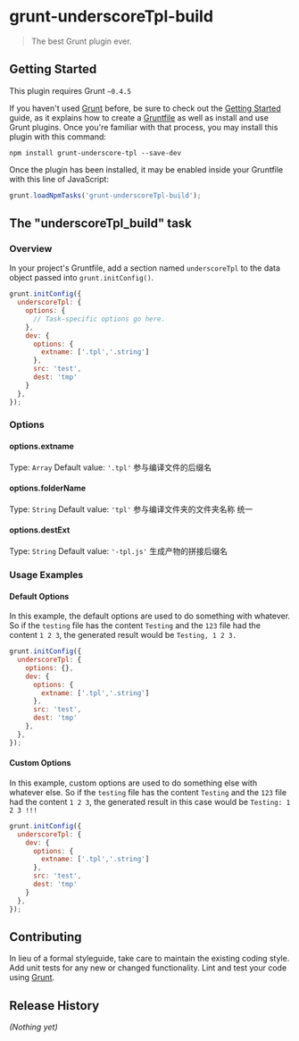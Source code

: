 # grunt-underscoreTpl-build

> The best Grunt plugin ever.

## Getting Started
This plugin requires Grunt `~0.4.5`

If you haven't used [Grunt](http://gruntjs.com/) before, be sure to check out the [Getting Started](http://gruntjs.com/getting-started) guide, as it explains how to create a [Gruntfile](http://gruntjs.com/sample-gruntfile) as well as install and use Grunt plugins. Once you're familiar with that process, you may install this plugin with this command:

```shell
npm install grunt-underscore-tpl --save-dev
```

Once the plugin has been installed, it may be enabled inside your Gruntfile with this line of JavaScript:

```js
grunt.loadNpmTasks('grunt-underscoreTpl-build');
```

## The "underscoreTpl_build" task

### Overview
In your project's Gruntfile, add a section named `underscoreTpl` to the data object passed into `grunt.initConfig()`.

```js
grunt.initConfig({
  underscoreTpl: {
    options: {
      // Task-specific options go here.
    },
    dev: {
      options: {
        extname: ['.tpl','.string']
      },
      src: 'test',
      dest: 'tmp'
    }
  },
});
```

### Options

#### options.extname
Type: `Array`
Default value: `'.tpl'`
参与编译文件的后缀名


#### options.folderName
Type: `String`
Default value: `'tpl'`
参与编译文件夹的文件夹名称 统一


#### options.destExt
Type: `String`
Default value: `'-tpl.js'`
生成产物的拼接后缀名


### Usage Examples

#### Default Options
In this example, the default options are used to do something with whatever. So if the `testing` file has the content `Testing` and the `123` file had the content `1 2 3`, the generated result would be `Testing, 1 2 3.`

```js
grunt.initConfig({
  underscoreTpl: {
    options: {},
    dev: {
      options: {
        extname: ['.tpl','.string']
      },
      src: 'test',
      dest: 'tmp'
    },
  },
});
```

#### Custom Options
In this example, custom options are used to do something else with whatever else. So if the `testing` file has the content `Testing` and the `123` file had the content `1 2 3`, the generated result in this case would be `Testing: 1 2 3 !!!`

```js
grunt.initConfig({
  underscoreTpl: {
    dev: {
      options: {
        extname: ['.tpl','.string']
      },
      src: 'test',
      dest: 'tmp'
    }
  },
});
```

## Contributing
In lieu of a formal styleguide, take care to maintain the existing coding style. Add unit tests for any new or changed functionality. Lint and test your code using [Grunt](http://gruntjs.com/).

## Release History
_(Nothing yet)_
